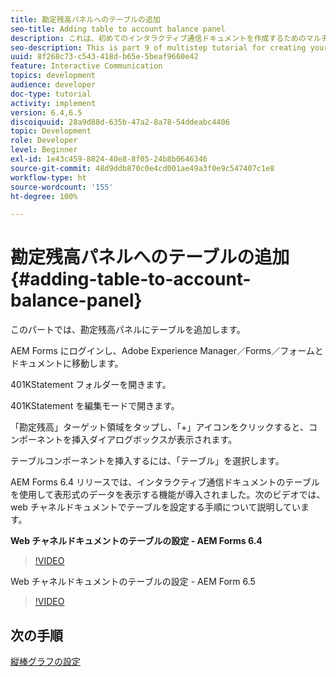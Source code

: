 ```yaml
---
title: 勘定残高パネルへのテーブルの追加
seo-title: Adding table to account balance panel
description: これは、初めてのインタラクティブ通信ドキュメントを作成するためのマルチステップチュートリアルの第 9 部です。このパートでは、勘定残高パネルにテーブルを追加します。
seo-description: This is part 9 of multistep tutorial for creating your first interactive communication document.In this part, we will add a table to the Account Balance panel.
uuid: 8f268c73-c543-418d-b65e-5beaf9660e42
feature: Interactive Communication
topics: development
audience: developer
doc-type: tutorial
activity: implement
version: 6.4,6.5
discoiquuid: 28a9d88d-635b-47a2-8a78-54ddeabc4406
topic: Development
role: Developer
level: Beginner
exl-id: 1e43c459-8824-40e8-8f05-24b8b0646346
source-git-commit: 48d9ddb870c0e4cd001ae49a3f0e9c547407c1e8
workflow-type: ht
source-wordcount: '155'
ht-degree: 100%

---
```


# 勘定残高パネルへのテーブルの追加{#adding-table-to-account-balance-panel}

このパートでは、勘定残高パネルにテーブルを追加します。

AEM Forms にログインし、Adobe Experience Manager／Forms／フォームとドキュメントに移動します。

401KStatement フォルダーを開きます。

401KStatement を編集モードで開きます。

「勘定残高」ターゲット領域をタップし、「+」アイコンをクリックすると、コンポーネントを挿入ダイアログボックスが表示されます。

テーブルコンポーネントを挿入するには、「テーブル」を選択します。

AEM Forms 6.4 リリースでは、インタラクティブ通信ドキュメントのテーブルを使用して表形式のデータを表示する機能が導入されました。次のビデオでは、web チャネルドキュメントでテーブルを設定する手順について説明しています。

**Web チャネルドキュメントのテーブルの設定 - AEM Forms 6.4**

>[!VIDEO](https://video.tv.adobe.com/v/22360?quality=12&learn=on)

Web チャネルドキュメントのテーブルの設定 - AEM Form 6.5

>[!VIDEO](https://video.tv.adobe.com/v/27847?quality=12&learn=on)

## 次の手順

[縦棒グラフの設定](./partten.md)
